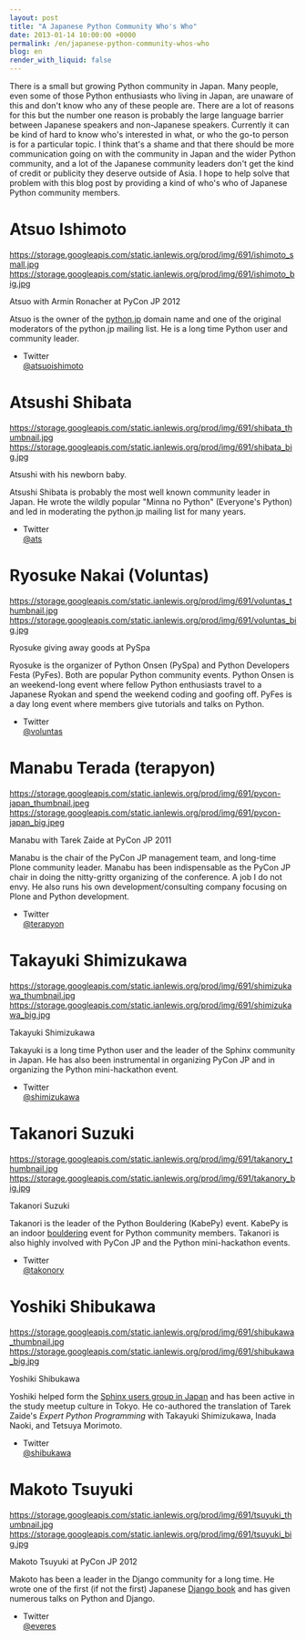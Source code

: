 ```yaml
---
layout: post
title: "A Japanese Python Community Who's Who"
date: 2013-01-14 10:00:00 +0000
permalink: /en/japanese-python-community-whos-who
blog: en
render_with_liquid: false
---
```


There is a small but growing Python community in Japan. Many people,
even some of those Python enthusiasts who living in Japan, are unaware
of this and don't know who any of these people are. There are a lot of
reasons for this but the number one reason is probably the large
language barrier between Japanese speakers and non-Japanese speakers.
Currently it can be kind of hard to know who's interested in what, or
who the go-to person is for a particular topic. I think that's a shame
and that there should be more communication going on with the community
in Japan and the wider Python community, and a lot of the Japanese
community leaders don't get the kind of credit or publicity they deserve
outside of Asia. I hope to help solve that problem with this blog post
by providing a kind of who's who of Japanese Python community members.

# Atsuo Ishimoto

<div class="lightbox" data-align="left" alt="Atsuo with Armin Ronacher at PyCon JP 2012">

<https://storage.googleapis.com/static.ianlewis.org/prod/img/691/ishimoto_small.jpg>
<https://storage.googleapis.com/static.ianlewis.org/prod/img/691/ishimoto_big.jpg>

Atsuo with Armin Ronacher at PyCon JP 2012

</div>

Atsuo is the owner of the [python.jp](http://python.jp/) domain name and
one of the original moderators of the python.jp mailing list. He is a
long time Python user and community leader.

- Twitter  
  [@atsuoishimoto](https://twitter.com/atsuoishimoto)

# Atsushi Shibata

<div class="lightbox" data-align="left" alt="Atsushi with his newborn baby.">

<https://storage.googleapis.com/static.ianlewis.org/prod/img/691/shibata_thumbnail.jpg>
<https://storage.googleapis.com/static.ianlewis.org/prod/img/691/shibata_big.jpg>

Atsushi with his newborn baby.

</div>

Atsushi Shibata is probably the most well known community leader in
Japan. He wrote the wildly popular "Minna no Python" (Everyone's Python)
and led in moderating the python.jp mailing list for many years.

- Twitter  
  [@ats](http://twitter.com/ats)

# Ryosuke Nakai (Voluntas)

<div class="lightbox" data-align="left" alt="Ryosuke giving away goods at PySpa">

<https://storage.googleapis.com/static.ianlewis.org/prod/img/691/voluntas_thumbnail.jpg>
<https://storage.googleapis.com/static.ianlewis.org/prod/img/691/voluntas_big.jpg>

Ryosuke giving away goods at PySpa

</div>

Ryosuke is the organizer of Python Onsen (PySpa) and Python Developers
Festa (PyFes). Both are popular Python community events. Python Onsen is
an weekend-long event where fellow Python enthusiasts travel to a
Japanese Ryokan and spend the weekend coding and goofing off. PyFes is a
day long event where members give tutorials and talks on Python.

- Twitter  
  [@voluntas](http://twitter.com/voluntas)

# Manabu Terada (terapyon)

<div class="lightbox" data-align="left" alt="Manabu with Tarek Zaide at PyCon JP 2011">

<https://storage.googleapis.com/static.ianlewis.org/prod/img/691/pycon-japan_thumbnail.jpeg>
<https://storage.googleapis.com/static.ianlewis.org/prod/img/691/pycon-japan_big.jpeg>

Manabu with Tarek Zaide at PyCon JP 2011

</div>

Manabu is the chair of the PyCon JP management team, and long-time Plone
community leader. Manabu has been indispensable as the PyCon JP chair in
doing the nitty-gritty organizing of the conference. A job I do not
envy. He also runs his own development/consulting company focusing on
Plone and Python development.

- Twitter  
  [@terapyon](http://twitter.com/terapyon)

# Takayuki Shimizukawa

<div class="lightbox" data-align="left" alt="Takayuki Shimizukawa">

<https://storage.googleapis.com/static.ianlewis.org/prod/img/691/shimizukawa_thumbnail.jpg>
<https://storage.googleapis.com/static.ianlewis.org/prod/img/691/shimizukawa_big.jpg>

Takayuki Shimizukawa

</div>

Takayuki is a long time Python user and the leader of the Sphinx
community in Japan. He has also been instrumental in organizing PyCon JP
and in organizing the Python mini-hackathon event.

- Twitter  
  [@shimizukawa](http://twitter.com/shimizukawa)

# Takanori Suzuki

<div class="lightbox" data-align="left" alt="Takanori Suzuki">

<https://storage.googleapis.com/static.ianlewis.org/prod/img/691/takanory_thumbnail.jpg>
<https://storage.googleapis.com/static.ianlewis.org/prod/img/691/takanory_big.jpg>

Takanori Suzuki

</div>

Takanori is the leader of the Python Bouldering (KabePy) event. KabePy
is an indoor [bouldering](http://en.wikipedia.org/wiki/Bouldering) event
for Python community members. Takanori is also highly involved with
PyCon JP and the Python mini-hackathon events.

- Twitter  
  [@takonory](http://twitter.com/takanory)

# Yoshiki Shibukawa

<div class="lightbox" data-align="left" alt="Yoshiki Shibukawa">

<https://storage.googleapis.com/static.ianlewis.org/prod/img/691/shibukawa_thumbnail.jpg>
<https://storage.googleapis.com/static.ianlewis.org/prod/img/691/shibukawa_big.jpg>

Yoshiki Shibukawa

</div>

Yoshiki helped form the [Sphinx users group in
Japan](http://sphinx-users.jp/) and has been active in the study meetup
culture in Tokyo. He co-authored the translation of Tarek Zaide's
_Expert Python Programming_ with Takayuki Shimizukawa, Inada Naoki, and
Tetsuya Morimoto.

- Twitter  
  [@shibukawa](http://twitter.com/shibukawa)

# Makoto Tsuyuki

<div class="lightbox" data-align="Left" alt="Makoto Tsuyuki at PyCon JP 2012">

<https://storage.googleapis.com/static.ianlewis.org/prod/img/691/tsuyuki_thumbnail.jpg>
<https://storage.googleapis.com/static.ianlewis.org/prod/img/691/tsuyuki_big.jpg>

Makoto Tsuyuki at PyCon JP 2012

</div>

Makoto has been a leader in the Django community for a long time. He
wrote one of the first (if not the first) Japanese [Django
book](http://www.amazon.co.jp/Django%C3%97Python-LL%E3%83%95%E3%83%AC%E3%83%BC%E3%83%A0%E3%83%AF%E3%83%BC%E3%82%AFBOOKS-%E9%9C%B2%E6%9C%A8-%E8%AA%A0/dp/477413760X)
and has given numerous talks on Python and Django.

- Twitter  
  [@everes](http://twitter.com/everes)

